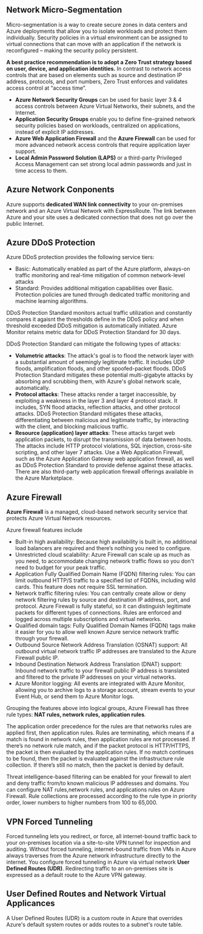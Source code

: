 ## Network Micro-Segmentation

Micro-segmentation is a way to create secure zones in data centers and Azure deployments that allow you to isolate workloads and protect them individually. Security policies in a virtual environment can be assigned to virtual connections that can move with an application if the network is reconfigured – making the security policy persistent.

**A best practice recommendation is to adopt a Zero Trust strategy based on user, device, and application identities.** In contrast to network access controls that are based on elements such as source and destination IP address, protocols, and port numbers, Zero Trust enforces and validates access control at “access time”. 

- **Azure Network Security Groups** can be used for basic layer 3 & 4 access controls between Azure Virtual Networks, their subnets, and the Internet.
- **Application Security Groups** enable you to define fine-grained network security policies based on workloads, centralized on applications, instead of explicit IP addresses.
- **Azure Web Application Firewall** and the **Azure Firewall** can be used for more advanced network access controls that require application layer support.
- **Local Admin Password Solution (LAPS)** or a third-party Privileged Access Management can set strong local admin passwords and just in time access to them.

## Azure Network Conponents

Azure supports **dedicated WAN link connectivity** to your on-premises network and an Azure Virtual Network with ExpressRoute. The link between Azure and your site uses a dedicated connection that does not go over the public Internet.

## Azure DDoS Protection

Azure DDoS protection provides the following service tiers:

- Basic: Automatically enabled as part of the Azure platform, always-on traffic monitoring and real-time mitigation of common network-level attacks
- Standard: Provides additional mitigation capabilities over Basic. Protection policies are tuned through dedicated traffic monitoring and machine learning algorithms.

DDoS Protection Standard monitors actual traffic utilization and constantly compares it agaisnt the thresholds define in the DDoS policy and when threshold exceeded DDoS mitigation is automatically initiated.
Azure Monitor retains metric data for DDoS Protection Standard for 30 days.

DDoS Protection Standard can mitigate the following types of attacks:

- **Volumetric attacks**: The attack's goal is to flood the network layer with a substantial amount of seemingly legitimate traffic. It includes UDP floods, amplification floods, and other spoofed-packet floods. DDoS Protection Standard mitigates these potential multi-gigabyte attacks by absorbing and scrubbing them, with Azure's global network scale, automatically.
- **Protocol attacks**: These attacks render a target inaccessible, by exploiting a weakness in the layer 3 and layer 4 protocol stack. It includes, SYN flood attacks, reflection attacks, and other protocol attacks. DDoS Protection Standard mitigates these attacks, differentiating between malicious and legitimate traffic, by interacting with the client, and blocking malicious traffic.
- **Resource (application) layer attacks**: These attacks target web application packets, to disrupt the transmission of data between hosts. The attacks include HTTP protocol violations, SQL injection, cross-site scripting, and other layer 7 attacks. Use a Web Application Firewall, such as the Azure Application Gateway web application firewall, as well as DDoS Protection Standard to provide defense against these attacks. There are also third-party web application firewall offerings available in the Azure Marketplace.

## Azure Firewall
**Azure Firewall** is a managed, cloud-based network security service that protects Azure Virtual Network resources.

Azure firewall features include

- Built-in high availability: Because high availability is built in, no additional load balancers are required and there’s nothing you need to configure.
- Unrestricted cloud scalability: Azure Firewall can scale up as much as you need, to accommodate changing network traffic flows so you don't need to budget for your peak traffic.
- Application Fully Qualified Domain Name (FQDN) filtering rules: You can limit outbound HTTP/S traffic to a specified list of FQDNs, including wild cards. This feature does not require SSL termination.
- Network traffic filtering rules: You can centrally create allow or deny network filtering rules by source and destination IP address, port, and protocol. Azure Firewall is fully stateful, so it can distinguish legitimate packets for different types of connections. Rules are enforced and logged across multiple subscriptions and virtual networks.
- Qualified domain tags: Fully Qualified Domain Names (FQDN) tags make it easier for you to allow well known Azure service network traffic through your firewall.
- Outbound Source Network Address Translation (OSNAT) support: All outbound virtual network traffic IP addresses are translated to the Azure Firewall public IP.
- Inbound Destination Network Address Translation (DNAT) support: Inbound network traffic to your firewall public IP address is translated and filtered to the private IP addresses on your virtual networks.
- Azure Monitor logging: All events are integrated with Azure Monitor, allowing you to archive logs to a storage account, stream events to your Event Hub, or send them to Azure Monitor logs.

Grouping the features above into logical groups, Azure Firewall has three rule types: **NAT rules, network rules, application rules**.

The application order precedence for the rules are that networks rules are applied first, then application rules. Rules are terminating, which means if a match is found in network rules, then application rules are not processed. If there’s no network rule match, and if the packet protocol is HTTP/HTTPS, the packet is then evaluated by the application rules. If no match continues to be found, then the packet is evaluated against the infrastructure rule collection. If there’s still no match, then the packet is denied by default.

Threat intelligence-based filtering can be enabled for your firewall to alert and deny traffic from/to known malicious IP addresses and domains.
You can configure NAT rules,network rules, and applications rules on Azure Firewall. Rule collections are processed according to the rule type in priority order, lower numbers to higher numbers from 100 to 65,000.

## VPN Forced Tunneling
Forced tunneling lets you redirect, or force, all internet-bound traffic back to your on-premises location via a site-to-site VPN tunnel for inspection and auditing. Without forced tunneling, internet-bound traffic from VMs in Azure always traverses from the Azure network infrastructure directly to the internet.
You configure forced tunneling in Azure via virtual network **User Defined Routes (UDR)**. Redirecting traffic to an on-premises site is expressed as a default route to the Azure VPN gateway.

## User Defined Routes and Network Virtual Applicances
A User Defined Routes (UDR) is a custom route in Azure that overrides Azure's default system routes or adds routes to a subnet's route table.